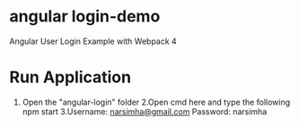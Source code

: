 # angular login-demo

Angular User Login Example with Webpack 4

Run Application
===============
1. Open the "angular-login" folder
2.Open cmd here and type the following
  npm start
3.Username: narsimha@gmail.com
  Password: narsimha
